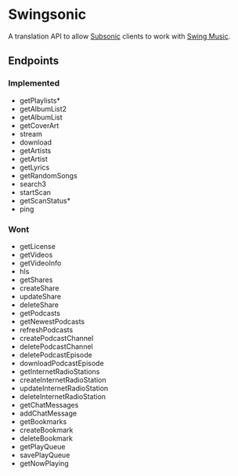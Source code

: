 # Swingsonic

A translation API to allow [Subsonic](https://subsonic.org/pages/index.jsp) clients to work with [Swing Music](https://github.com/swing-opensource/swingmusic).

## Endpoints

### Implemented

- getPlaylists*
- getAlbumList2
- getAlbumList
- getCoverArt
- stream
- download
- getArtists
- getArtist
- getLyrics
- getRandomSongs
- search3
- startScan
- getScanStatus*
- ping

### Wont

- getLicense
- getVideos
- getVideoInfo
- hls
- getShares
- createShare
- updateShare
- deleteShare
- getPodcasts
- getNewestPodcasts
- refreshPodcasts
- createPodcastChannel
- deletePodcastChannel
- deletePodcastEpisode
- downloadPodcastEpisode
- getInternetRadioStations
- createInternetRadioStation
- updateInternetRadioStation
- deleteInternetRadioStation
- getChatMessages
- addChatMessage
- getBookmarks
- createBookmark
- deleteBookmark
- getPlayQueue
- savePlayQueue
- getNowPlaying
